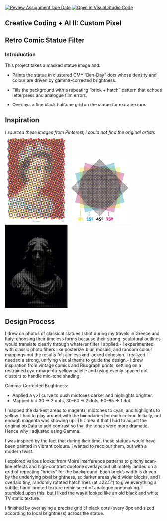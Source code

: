 [![Review Assignment Due Date](https://classroom.github.com/assets/deadline-readme-button-22041afd0340ce965d47ae6ef1cefeee28c7c493a6346c4f15d667ab976d596c.svg)](https://classroom.github.com/a/jTsmcDjg)
[![Open in Visual Studio Code](https://classroom.github.com/assets/open-in-vscode-2e0aaae1b6195c2367325f4f02e2d04e9abb55f0b24a779b69b11b9e10269abc.svg)](https://classroom.github.com/online_ide?assignment_repo_id=19435107&assignment_repo_type=AssignmentRepo)
## Creative Coding + AI II: Custom Pixel

## Retro Comic Statue Filter

### Introduction

This project takes a masked statue image and:

- Paints the statue in clustered CMY “Ben-Day” dots whose density and colour are driven by gamma-corrected brightness.

- Fills the background with a repeating “brick + hatch” pattern that echoes letterpress and analogue film errors.

- Overlays a fine black halftone grid on the statue for extra texture.

## Inspiration
*I sourced these images from Pinterest, I could not find the original artists*
<br>
<img src="./inspo/cmy.jpg" width="200">
<img src="./inspo/cmy2.jpg" width="200">
<img src="./inspo/statue.jpg" width="200">

## Design Process

I drew on photos of classical statues I shot during my travels in Greece and Italy, choosing their timeless forms because their strong, sculptural outlines would translate clearly through whatever filter I applied.- I experimented with classic photo filters like posterize, blur, mosaic, and random colour mappings but the results felt aimless and lacked cohesion. I realized I needed a strong, unifying visual theme to guide the design.- I drew inspiration from vintage comics and Risograph prints, settling on a restrained cyan-magenta-yellow palette and using evenly spaced dot clusters to handle mid-tone shading.

Gamma-Corrected Brightness:
- Applied a γ>1 curve to push midtones darker and highlights brighter.
- Mapped b < 30 → 3 dots, 30–60 → 2 dots, 60–85 → 1 dot.

I mapped the darkest areas to magenta, midtones to cyan, and highlights to yellow. I had to play around with the boundaries for each colour. Initially, not enough magenta was showing up. This meant that I had to adjust the original pixData to add contrast so that the tones were more dramatic. Hence why I adjusted using Gamma.

I was inspired by the fact that during their time, these statues would have been painted in vibrant colours. I wanted to recolour them, but with a modern twist. 

I explored various looks: from Moiré interference patterns to glitchy scan‐line effects and high-contrast duotone overlays but ultimately landed on a grid of repeating “bricks” for the background. Each brick’s width is driven by the underlying pixel brightness, so darker areas yield wider blocks, and I overlaid tiny, randomly rotated hatch lines (at ±22.5°) to give everything a subtle, hand-printed texture reminiscent of analogue printmaking. I stumbled upon this, but I liked the way it looked like an old black and white TV static texture.

I finished by overlaying a precise grid of black dots (every 8px and sized according to local brightness) across the statue.